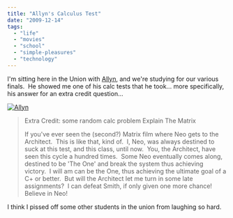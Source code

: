 ```yaml
---
title: "Allyn's Calculus Test"
date: "2009-12-14"
tags:
  - "life"
  - "movies"
  - "school"
  - "simple-pleasures"
  - "technology"
---
```


I'm sitting here in the Union with [Allyn](http://www.discobeetle.com), and we're studying for our various finals.  He showed me one of his calc tests that he took... more specifically, his answer for an extra credit question...

[![](http://niclake13.wordpress.com/wp-content/uploads/2009/12/allyn.jpg?w=300 "Allyn")](http://niclake13.wordpress.com/wp-content/uploads/2009/12/allyn.jpg)

> Extra Credit: some random calc problem Explain The Matrix
> 
> If you've ever seen the (second?) Matrix film where Neo gets to the Architect.  This is like that, kind of.  I, Neo, was always destined to suck at this test, and this class, until now.  You, the Architect, have seen this cycle a hundred times.  Some Neo eventually comes along, destined to be 'The One' and break the system thus achieving victory.  I will am can be the One, thus achieving the ultimate goal of a C+ or better.  But will the Architect let me turn in some late assignments?  I can defeat Smith, if only given one more chance!  Believe in Neo!

I think I pissed off some other students in the union from laughing so hard.
